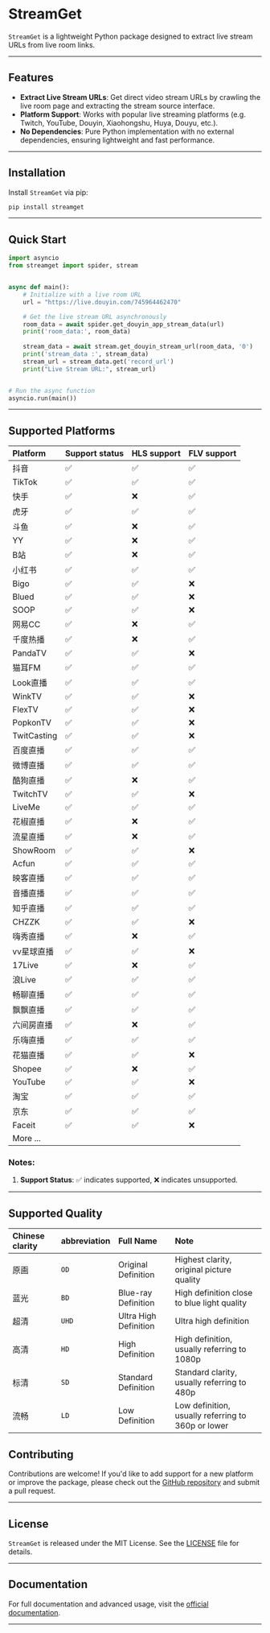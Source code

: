 # StreamGet 

`StreamGet` is a lightweight Python package designed to extract live stream URLs from live room links. 

------

## Features

- **Extract Live Stream URLs**: Get direct video stream URLs by crawling the live room page and extracting the stream source interface.
- **Platform Support**: Works with popular live streaming platforms (e.g. Twitch, YouTube, Douyin, Xiaohongshu, Huya, Douyu, etc.).
- **No Dependencies**: Pure Python implementation with no external dependencies, ensuring lightweight and fast performance.

------

## Installation

Install `StreamGet` via pip:

```bash
pip install streamget
```

------

## Quick Start

```python
import asyncio
from streamget import spider, stream


async def main():
    # Initialize with a live room URL
    url = "https://live.douyin.com/745964462470"

    # Get the live stream URL asynchronously
    room_data = await spider.get_douyin_app_stream_data(url)
    print('room_data:', room_data)
    
    stream_data = await stream.get_douyin_stream_url(room_data, '0')
    print('stream_data :', stream_data)
    stream_url = stream_data.get('record_url')
    print("Live Stream URL:", stream_url)


# Run the async function
asyncio.run(main())

```

------

## Supported Platforms

| Platform    | Support status | HLS support | FLV support |
| :---------- | :------------- | :---------- | :---------- |
| 抖音        | ✅              | ✅           | ✅           |
| TikTok      | ✅              | ✅           | ✅           |
| 快手        | ✅              | ❌           | ✅           |
| 虎牙        | ✅              | ✅           | ✅           |
| 斗鱼        | ✅              | ❌           | ✅           |
| YY          | ✅              | ❌           | ✅           |
| B站         | ✅              | ❌           | ✅           |
| 小红书      | ✅              | ✅           | ✅           |
| Bigo        | ✅              | ✅           | ❌           |
| Blued       | ✅              | ✅           | ❌           |
| SOOP        | ✅              | ✅           | ❌           |
| 网易CC      | ✅              | ❌           | ✅           |
| 千度热播    | ✅              | ❌           | ✅           |
| PandaTV     | ✅              | ✅           | ❌           |
| 猫耳FM      | ✅              | ✅           | ✅           |
| Look直播    | ✅              | ✅           | ✅           |
| WinkTV      | ✅              | ✅           | ❌           |
| FlexTV      | ✅              | ✅           | ❌           |
| PopkonTV    | ✅              | ✅           | ❌           |
| TwitCasting | ✅              | ✅           | ❌           |
| 百度直播    | ✅              | ✅           | ✅           |
| 微博直播    | ✅              | ✅           | ✅           |
| 酷狗直播    | ✅              | ❌           | ✅           |
| TwitchTV    | ✅              | ✅           | ❌           |
| LiveMe      | ✅              | ✅           | ✅           |
| 花椒直播    | ✅              | ❌           | ✅           |
| 流星直播    | ✅              | ❌           | ✅           |
| ShowRoom    | ✅              | ✅           | ❌           |
| Acfun       | ✅              | ✅           | ✅           |
| 映客直播    | ✅              | ✅           | ✅           |
| 音播直播    | ✅              | ✅           | ✅           |
| 知乎直播    | ✅              | ✅           | ✅           |
| CHZZK       | ✅              | ✅           | ❌           |
| 嗨秀直播    | ✅              | ❌           | ✅           |
| vv星球直播  | ✅              | ✅           | ❌           |
| 17Live      | ✅              | ❌           | ✅           |
| 浪Live      | ✅              | ✅           | ✅           |
| 畅聊直播    | ✅              | ✅           | ✅           |
| 飘飘直播    | ✅              | ✅           | ✅           |
| 六间房直播  | ✅              | ❌           | ✅           |
| 乐嗨直播    | ✅              | ✅           | ✅           |
| 花猫直播    | ✅              | ✅           | ❌           |
| Shopee      | ✅              | ❌           | ✅           |
| YouTube     | ✅              | ✅           | ❌           |
| 淘宝        | ✅              | ✅           | ✅           |
| 京东        | ✅              | ✅           | ✅           |
| Faceit      | ✅              | ✅           | ❌           |
| More ...    |                |             |             |

### Notes:

1. **Support Status**: ✅ indicates supported, ❌ indicates unsupported.

------

## Supported Quality

| Chinese clarity | abbreviation | Full Name             | Note                                               |
| :-------------- | :----------- | :-------------------- | :------------------------------------------------- |
| 原画            | `OD`         | Original Definition   | Highest clarity, original picture quality          |
| 蓝光            | `BD`         | Blue-ray Definition   | High definition close to blue light quality        |
| 超清            | `UHD`        | Ultra High Definition | Ultra high definition                              |
| 高清            | `HD`         | High Definition       | High definition, usually referring to 1080p        |
| 标清            | `SD`         | Standard Definition   | Standard clarity, usually referring to 480p        |
| 流畅            | `LD`         | Low Definition        | Low definition, usually referring to 360p or lower |

## Contributing

Contributions are welcome! If you'd like to add support for a new platform or improve the package, please check out the [GitHub repository](https://github.com/ihmily/DouyinLiveRecorder) and submit a pull request.

------

## License

`StreamGet` is released under the MIT License. See the [LICENSE](https://github.com/ihmily/DouyinLiveRecorder/blob/main/LICENSE) file for details.

------

## Documentation

For full documentation and advanced usage, visit the [official documentation](https://streamget.readthedocs.io/).

------

